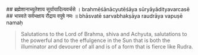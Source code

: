 <section>
<section data-markdown>
## ब्रह्मेशानाच्युतेशाय सूर्यायादित्यवर्चसे ।
brahmēśānācyutēśāya sūryāyādityavarcasē
## भास्वते सर्वभक्षाय रौद्राय वपुषे नमः ॥
bhāsvatē sarvabhakṣāya raudrāya vapuṣē namaḥ

> Salutations to the Lord of Brahma, shiva and Achyuta, salutations to the powerful and to the effulgence in the Sun that is both the illuminator and devourer of all and is of a form that is fierce like Rudra.
<!--
Salutations to the Lord of Brahma, Śiva and Viṣṇu, salutations to Sūrya the sun god, who (by his power and effulgence) is both the illuminator and devourer of all and is of a form that is fierce like Rudra.
-->
</section>
</section>
